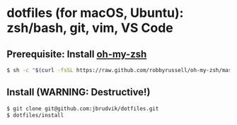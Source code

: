 # dotfiles (for macOS, Ubuntu): zsh/bash, git, vim, VS Code

## Prerequisite: Install [oh-my-zsh](https://ohmyz.sh)

```sh
$ sh -c "$(curl -fsSL https://raw.github.com/robbyrussell/oh-my-zsh/master/tools/install.sh)"
```

## Install (WARNING: Destructive!)

```sh
$ git clone git@github.com:jbrudvik/dotfiles.git
$ dotfiles/install
```
